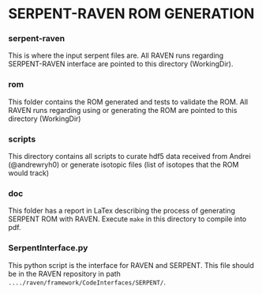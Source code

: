# SERPENT-RAVEN ROM GENERATION

### serpent-raven
This is where the input serpent files are.
All RAVEN runs regarding SERPENT-RAVEN interface
are pointed to this directory (WorkingDir).

### rom
This folder contains the ROM generated and tests to validate
the ROM. All RAVEN runs regarding using or generating the ROM
are pointed to this directory (WorkingDir)


### scripts
This directory contains all scripts to curate hdf5 data
received from Andrei (@andrewryh0) or generate isotopic
files (list of isotopes that the ROM would track)

### doc
This folder has a report in LaTex describing the process
of generating SERPENT ROM with RAVEN. Execute `make` in this
directory to compile into pdf.

### SerpentInterface.py
This python script is the interface for RAVEN and SERPENT.
This file should be in the RAVEN repository in path
`..../raven/framework/CodeInterfaces/SERPENT/`.
 
